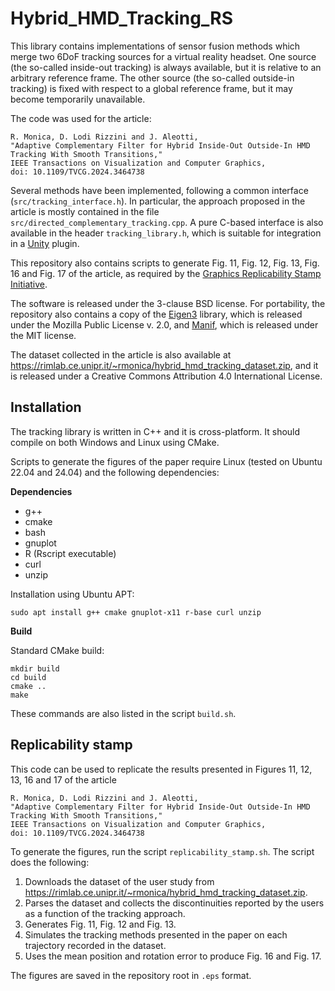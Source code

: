 Hybrid_HMD_Tracking_RS
======================

This library contains implementations of sensor fusion methods which merge two 6DoF tracking sources for a virtual reality headset. One source (the so-called inside-out tracking) is always available, but it is relative to an arbitrary reference frame. The other source (the so-called outside-in tracking) is fixed with respect to a global reference frame, but it may become temporarily unavailable.

The code was used for the article:

```
R. Monica, D. Lodi Rizzini and J. Aleotti,
"Adaptive Complementary Filter for Hybrid Inside-Out Outside-In HMD Tracking With Smooth Transitions,"
IEEE Transactions on Visualization and Computer Graphics,
doi: 10.1109/TVCG.2024.3464738
```

Several methods have been implemented, following a common interface (`src/tracking_interface.h`).
In particular, the approach proposed in the article is mostly contained in the file `src/directed_complementary_tracking.cpp`.
A pure C-based interface is also available in the header `tracking_library.h`, which is suitable for integration in a [Unity](https://unity.com/) plugin.

This repository also contains scripts to generate Fig. 11, Fig. 12, Fig. 13, Fig. 16 and Fig. 17 of the article, as required by the [Graphics Replicability Stamp Initiative](https://www.replicabilitystamp.org/).

The software is released under the 3-clause BSD license. For portability, the repository also contains a copy of the [Eigen3](https://eigen.tuxfamily.org/) library, which is released under the Mozilla Public License v. 2.0, and [Manif](https://artivis.github.io/manif/), which is released under the MIT license.

The dataset collected in the article is also available at <https://rimlab.ce.unipr.it/~rmonica/hybrid_hmd_tracking_dataset.zip>, and it is released under a Creative Commons Attribution 4.0 International License.

Installation
------------

The tracking library is written in C++ and it is cross-platform. It should compile on both Windows and Linux using CMake.

Scripts to generate the figures of the paper require Linux (tested on Ubuntu 22.04 and 24.04) and the following dependencies:

**Dependencies**

- g++
- cmake
- bash
- gnuplot
- R (Rscript executable)
- curl
- unzip

Installation using Ubuntu APT:
```
sudo apt install g++ cmake gnuplot-x11 r-base curl unzip
```

**Build**

Standard CMake build:

```
mkdir build
cd build
cmake ..
make
```

These commands are also listed in the script `build.sh`.

Replicability stamp
-------------------

This code can be used to replicate the results presented in Figures 11, 12, 13, 16 and 17 of the article
```
R. Monica, D. Lodi Rizzini and J. Aleotti,
"Adaptive Complementary Filter for Hybrid Inside-Out Outside-In HMD Tracking With Smooth Transitions," 
IEEE Transactions on Visualization and Computer Graphics,
doi: 10.1109/TVCG.2024.3464738
```

To generate the figures, run the script `replicability_stamp.sh`.
The script does the following:

1. Downloads the dataset of the user study from <https://rimlab.ce.unipr.it/~rmonica/hybrid_hmd_tracking_dataset.zip>.
2. Parses the dataset and collects the discontinuities reported by the users as a function of the tracking approach.
3. Generates Fig. 11, Fig. 12 and Fig. 13.
4. Simulates the tracking methods presented in the paper on each trajectory recorded in the dataset.
5. Uses the mean position and rotation error to produce Fig. 16 and Fig. 17.

The figures are saved in the repository root in `.eps` format.
